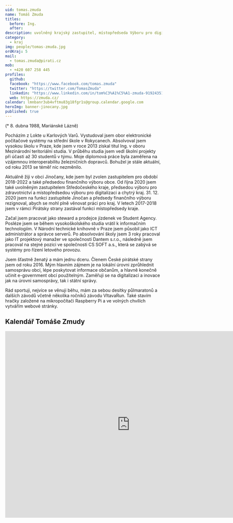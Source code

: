 ```yaml
---
uid: tomas.zmuda
name: Tomáš Zmuda
titles:
  before: Ing. 
  after:
description: uvolněný krajský zastupitel, místopředseda Výboru pro digitalizaci a chytrý kraj
category:
  - kraj
img: people/tomas-zmuda.jpg
ordKraj: 5
mail:
  - tomas.zmuda@pirati.cz
mob:
  - +420 607 258 445
profiles:
  github:
  facebook: "https://www.facebook.com/tomas.zmuda"
  twitter: "https://twitter.com/TomasZmuda"
  linkedin: "https://www.linkedin.com/in/tom%C3%A1%C5%A1-zmuda-91924351/"
  web: https://zmuda.cz/
calendar: lmnbanr3ub4vftmu83g18fgr1s@group.calendar.google.com
heroImg: banner-jinocany.jpg
published: true
---
```


(* 8. dubna 1988, Mariánské Lázně) 

Pocházím z Lokte u Karlových Varů. Vystudoval jsem obor elektronické počítačové systémy na střední škole v Rokycanech. Absolvoval jsem vysokou školu v Praze, kde jsem v roce 2013 získal titul Ing. v oboru Mezinárodní teritoriální studia. V průběhu studia jsem vedl školní projekty při účasti až 30 studentů v týmu. Moje diplomová práce byla zaměřena na vzájemnou interoperabilitu železničních dopravců. Bohužel je stále aktuální, od roku 2013 se téměř nic nezměnilo. 

Aktuálně žiji v obci Jinočany, kde jsem byl zvolen zastupitelem pro období 2018-2022 a také předsedou finančního výboru obce. Od října 2020 jsem také uvolněným zastupitelem Středočeského kraje, předsedou výboru pro zdravotnictví a místopředsedou výboru pro digitalizaci a chytrý kraj. 31. 12. 2020 jsem na funkci zastupitele Jinočan a předsedy finančního výboru rezignoval, abych se mohl plně věnovat práci pro kraj. V letech 2017-2018 jsem v rámci Pirátsky strany zastával funkci místopředsedy kraje.

Začal jsem pracovat jako steward a prodejce jízdenek ve Student Agency. Posléze jsem se během vysokoškolského studia vrátil k informačním technologiím. V Národní technické knihovně v Praze jsem působil jako ICT administrátor a správce serverů. Po absolvování školy jsem 3 roky pracoval jako IT projektový manažer ve společnosti Dantem s.r.o., následně jsem pracoval na stejné pozici ve společnosti CS SOFT a.s., která se zabývá se systémy pro řízení letového provozu.

Jsem šťastně ženatý a mám jednu dceru. Členem České pirátské strany jsem od roku 2016. 
Mým hlavním zájmem je na lokální úrovni zprůhlednit samosprávu obcí, lépe poskytovat informace občanům, a hlavně konečně učinit e-government obcí použitelným. Zaměřuji se na digitalizaci a inovace jak na úrovni samosprávy, tak i státní správy. 

Rád sportuji, nejvíce se věnuji běhu, mám za sebou desítky půlmaratonů a dalších závodů včetně několika ročníků závodu VltavaRun. Také stavím hračky založené na mikropočítači Raspberry Pi a ve volných chvílích vytvářím webové stránky.

## Kalendář Tomáše Zmudy
<iframe src="https://calendar.google.com/calendar/embed?src=lmnbanr3ub4vftmu83g18fgr1s%40group.calendar.google.com&ctz=Europe%2FPrague" style="border: 0" width="800" height="600" frameborder="0" scrolling="no"></iframe>
